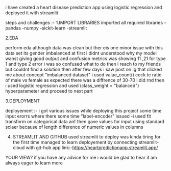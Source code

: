 i have created a heart disease prediction app using logistic regression and deployed it with streamlit 


steps and challenges :-
1.IMPORT LIBRARIES 
imported all required libraries 
-pandas 
-numpy
-sickit-learn
-streamlit

2.EDA

perform eda although data was clean but ther eis one minor issue with this data set its gender imbalanced
at first i didnt understood why my model wanst giving good output and confusion metrics was showing 11 ,21
for  type 1 and type 2 error i was so confused what to do then i reach to my friends but couldnt find a solution 
then after few days i saw post on ig that clicked me about concept "imbalanced dataset"  i used value_count()
ceck te ratio of male vs female as expected there was a diffrence of 30-70 i did rnd then i used logistic regression and used 
(class_weight = "balanced") hyperparameter and proceed to next part

3.DEPLOYMENT 

deployement :- i got various issues while deploying this project some time input erorrs where there some time "label-encoder" issued 
-i used fit transform on categorical data anf then gave values for input using standard sclaer because of length difference of numeric values in columns 

 4. STREAMLIT AND GITHUB
 used streamlit to deploy was kinda tiring for the first time managed to learn deployement by connecting streamlit-cloud with git-hub
app link:-https://heartpredictionapp.streamlit.app/


YOUR VIEW?
if you have any advice for me i would be glad to hear it am always eager to learn more 
